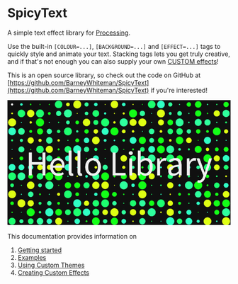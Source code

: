 # SpicyText

A simple text effect library for [Processing](https://www.processing.org).

Use the built-in `[COLOUR=...]`, `[BACKGROUND=...]` and `[EFFECT=...]` tags to quickly style and animate your text. Stacking tags lets you get truly creative, and if that's not enough you can also supply your own [CUSTOM effects](custom-effects.md)!

This is an open source library, so check out the code on GitHub at [https://github.com/BarneyWhiteman/SpicyText](https://github.com/BarneyWhiteman/SpicyText) if you're interested!

![example sketch output](./example_sketch_output.png)

This documentation provides information on

1. [Getting started](getting-started.md)
2. [Examples](examples.md)
3. [Using Custom Themes](custom-themes)
4. [Creating Custom Effects](custom-effects)
